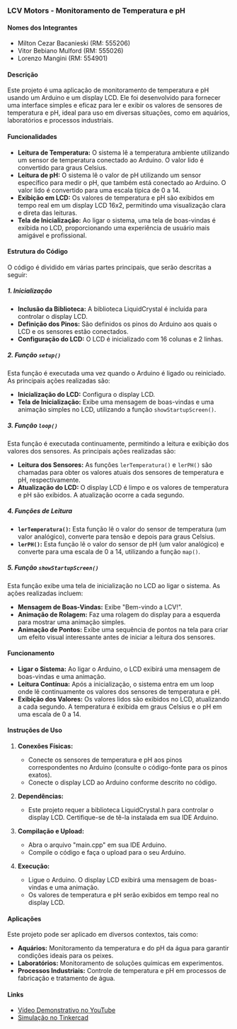 ### LCV Motors - Monitoramento de Temperatura e pH

#### Nomes dos Integrantes
- Milton Cezar Bacanieski (RM: 555206)
- Vitor Bebiano Mulford (RM: 555026)
- Lorenzo Mangini (RM: 554901)

#### Descrição

Este projeto é uma aplicação de monitoramento de temperatura e pH usando um Arduino e um display LCD. Ele foi desenvolvido para fornecer uma interface simples e eficaz para ler e exibir os valores de sensores de temperatura e pH, ideal para uso em diversas situações, como em aquários, laboratórios e processos industriais.

#### Funcionalidades

- **Leitura de Temperatura:** O sistema lê a temperatura ambiente utilizando um sensor de temperatura conectado ao Arduino. O valor lido é convertido para graus Celsius.
- **Leitura de pH:** O sistema lê o valor de pH utilizando um sensor específico para medir o pH, que também está conectado ao Arduino. O valor lido é convertido para uma escala típica de 0 a 14.
- **Exibição em LCD:** Os valores de temperatura e pH são exibidos em tempo real em um display LCD 16x2, permitindo uma visualização clara e direta das leituras.
- **Tela de Inicialização:** Ao ligar o sistema, uma tela de boas-vindas é exibida no LCD, proporcionando uma experiência de usuário mais amigável e profissional.

#### Estrutura do Código

O código é dividido em várias partes principais, que serão descritas a seguir:

##### 1. Inicialização

- **Inclusão da Biblioteca:** A biblioteca LiquidCrystal é incluída para controlar o display LCD.
- **Definição dos Pinos:** São definidos os pinos do Arduino aos quais o LCD e os sensores estão conectados.
- **Configuração do LCD:** O LCD é inicializado com 16 colunas e 2 linhas.

##### 2. Função `setup()`

Esta função é executada uma vez quando o Arduino é ligado ou reiniciado. As principais ações realizadas são:

- **Inicialização do LCD:** Configura o display LCD.
- **Tela de Inicialização:** Exibe uma mensagem de boas-vindas e uma animação simples no LCD, utilizando a função `showStartupScreen()`.

##### 3. Função `loop()`

Esta função é executada continuamente, permitindo a leitura e exibição dos valores dos sensores. As principais ações realizadas são:

- **Leitura dos Sensores:** As funções `lerTemperatura()` e `lerPH()` são chamadas para obter os valores atuais dos sensores de temperatura e pH, respectivamente.
- **Atualização do LCD:** O display LCD é limpo e os valores de temperatura e pH são exibidos. A atualização ocorre a cada segundo.

##### 4. Funções de Leitura

- **`lerTemperatura()`:** Esta função lê o valor do sensor de temperatura (um valor analógico), converte para tensão e depois para graus Celsius.
- **`lerPH()`:** Esta função lê o valor do sensor de pH (um valor analógico) e converte para uma escala de 0 a 14, utilizando a função `map()`.

##### 5. Função `showStartupScreen()`

Esta função exibe uma tela de inicialização no LCD ao ligar o sistema. As ações realizadas incluem:

- **Mensagem de Boas-Vindas:** Exibe "Bem-vindo a LCV!".
- **Animação de Rolagem:** Faz uma rolagem do display para a esquerda para mostrar uma animação simples.
- **Animação de Pontos:** Exibe uma sequência de pontos na tela para criar um efeito visual interessante antes de iniciar a leitura dos sensores.

#### Funcionamento

- **Ligar o Sistema:** Ao ligar o Arduino, o LCD exibirá uma mensagem de boas-vindas e uma animação.
- **Leitura Contínua:** Após a inicialização, o sistema entra em um loop onde lê continuamente os valores dos sensores de temperatura e pH.
- **Exibição dos Valores:** Os valores lidos são exibidos no LCD, atualizando a cada segundo. A temperatura é exibida em graus Celsius e o pH em uma escala de 0 a 14.

#### Instruções de Uso

1. **Conexões Físicas:**
   - Conecte os sensores de temperatura e pH aos pinos correspondentes no Arduino (consulte o código-fonte para os pinos exatos).
   - Conecte o display LCD ao Arduino conforme descrito no código.

2. **Dependências:**
   - Este projeto requer a biblioteca LiquidCrystal.h para controlar o display LCD. Certifique-se de tê-la instalada em sua IDE Arduino.

3. **Compilação e Upload:**
   - Abra o arquivo "main.cpp" em sua IDE Arduino.
   - Compile o código e faça o upload para o seu Arduino.

4. **Execução:**
   - Ligue o Arduino. O display LCD exibirá uma mensagem de boas-vindas e uma animação.
   - Os valores de temperatura e pH serão exibidos em tempo real no display LCD.

#### Aplicações

Este projeto pode ser aplicado em diversos contextos, tais como:

- **Aquários:** Monitoramento da temperatura e do pH da água para garantir condições ideais para os peixes.
- **Laboratórios:** Monitoramento de soluções químicas em experimentos.
- **Processos Industriais:** Controle de temperatura e pH em processos de fabricação e tratamento de água.

#### Links 
- [Vídeo Demonstrativo no YouTube](https://www.youtube.com/watch?v=SXDZSCt7dac)
- [Simulação no Tinkercad](https://www.tinkercad.com/things/eLHkG26VK7b-lcv-monitoramento-temp-e-ph)

